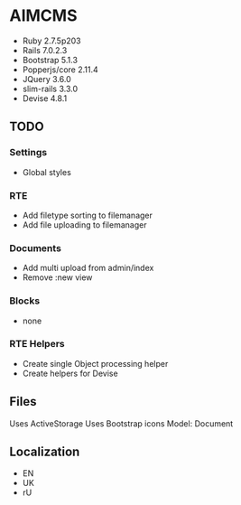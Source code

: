 # AIMCMS

* Ruby 2.7.5p203
* Rails 7.0.2.3
* Bootstrap 5.1.3
* Popperjs/core 2.11.4
* JQuery 3.6.0
* slim-rails 3.3.0
* Devise 4.8.1

## TODO
### Settings
* Global styles
### RTE
* Add filetype sorting to filemanager
* Add file uploading to filemanager
### Documents
* Add multi upload from admin/index
* Remove :new view
### Blocks
* none
### RTE Helpers
* Create single Object processing helper
* Create helpers for Devise

## Files
Uses ActiveStorage
Uses Bootstrap icons
Model: Document

## Localization
* EN
* UK
* rU
